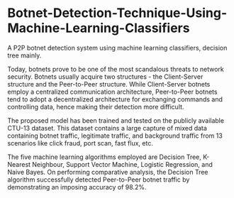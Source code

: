 # Botnet-Detection-Technique-Using-Machine-Learning-Classifiers

A P2P botnet detection system using machine learning classifiers, decision tree mainly.

Today, botnets prove to be one of the most scandalous threats to network security. Botnets usually acquire two structures - the Client-Server structure and the Peer-to-Peer structure. While Client-Server botnets employ a centralized communication architecture, Peer-to-Peer botnets tend to adopt a decentralized architecture for exchanging commands and controlling data, hence making their detection more difficult.

The proposed model has been trained and tested on the publicly available CTU-13 dataset. This dataset contains a large capture of mixed data containing botnet traffic, legitimate traffic, and background traffic from 13 scenarios like click fraud, port scan, fast flux, etc. 

The five machine learning algorithms employed are Decision Tree, K-Nearest Neighbour, Support Vector Machine, Logistic Regression, and Naive Bayes. On performing comparative analysis, the Decision Tree algorithm successfully detected Peer-to-Peer botnet traffic by demonstrating an imposing accuracy of 98.2%. 




